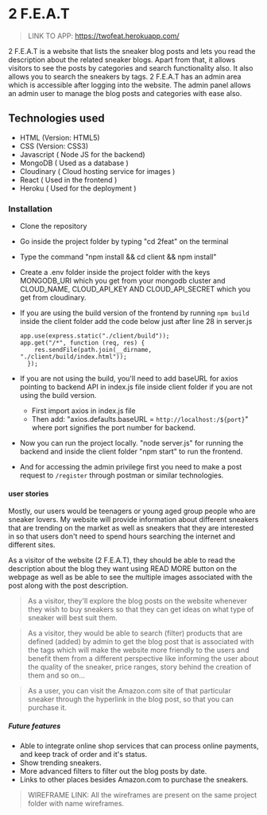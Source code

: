# 2 F.E.A.T

> LINK TO APP: https://twofeat.herokuapp.com/

2 F.E.A.T is a website that lists the sneaker blog posts and lets you read the description about the related sneaker blogs. Apart from that, it allows visitors to see the posts by categories and search functionality also. It also allows you to search the sneakers by tags. 2 F.E.A.T has an admin area which is accessible after logging into the website. The admin panel allows an admin user to manage the blog posts and categories with ease also.

## Technologies used
- HTML (Version: HTML5)
- CSS (Version: CSS3)
- Javascript ( Node JS for the backend)
- MongoDB ( Used as a database )
- Cloudinary ( Cloud hosting service for images )
- React ( Used in the frontend )
- Heroku ( Used for the deployment )

### Installation
- Clone the repository
- Go inside the project folder by typing "cd 2feat" on the terminal
- Type the command "npm install && cd client && npm install"
- Create a .env folder inside the project folder with the keys MONGODB_URI which you get from your mongodb cluster and CLOUD_NAME, CLOUD_API_KEY AND CLOUD_API_SECRET which you get from cloudinary.
- If you are using the build version of the frontend by running `npm build` inside the client folder add the code below just after line 28 in server.js
	```
	app.use(express.static("./client/build"));
  	app.get("/*", function (req, res) {
	    res.sendFile(path.join(__dirname, "./client/build/index.html"));
	  });
	```
- If you are not using the build, you'll need to add baseURL for axios pointing to backend API in index.js file inside client folder if you are not using the build version.
	- First import axios in index.js file
	- Then add: "axios.defaults.baseURL = `http://localhost:/${port}`" where port signifies the port number for backend.

- Now you can run the project locally. "node server.js" for running the backend and inside the client folder "npm start" to run the frontend.
- And for accessing the admin privilege first you need to make a post request to `/register` through postman or similar technologies.


#### user stories
Mostly, our users would be teenagers or young aged group people who are sneaker lovers. My website will provide information about different sneakers that are trending on the market as well as sneakers that they are interested in so that users don't need to spend hours searching the internet and different sites.
>
As a visitor of the website (2 F.E.A.T), they should be able to read the description about the blog they want using READ MORE button on the webpage as well as be able to see the multiple images associated with the post along with the post description.

> As a visitor, they'll explore the blog posts on the website whenever they wish to buy sneakers so that they can get ideas on what type of sneaker will best suit them.

> As a visitor, they would be able to search (filter) products that are defined (added) by admin to get the blog post that is associated with the tags which will make the website more friendly to the users and benefit them from a different perspective like informing the user about the quality of the sneaker, price ranges, story behind the creation of them and so on...


> As a user, you can visit the Amazon.com site of that particular sneaker through the hyperlink in the blog post, so that you can purchase it.

##### Future features
- Able to integrate online shop services that can process online payments, and keep track of order and it's status.
- Show trending sneakers.
- More advanced filters to filter out the blog posts by date.
- Links to other places besides Amazon.com to purchase the sneakers.

> WIREFRAME LINK: All the wireframes are present on the same project folder with name wireframes.